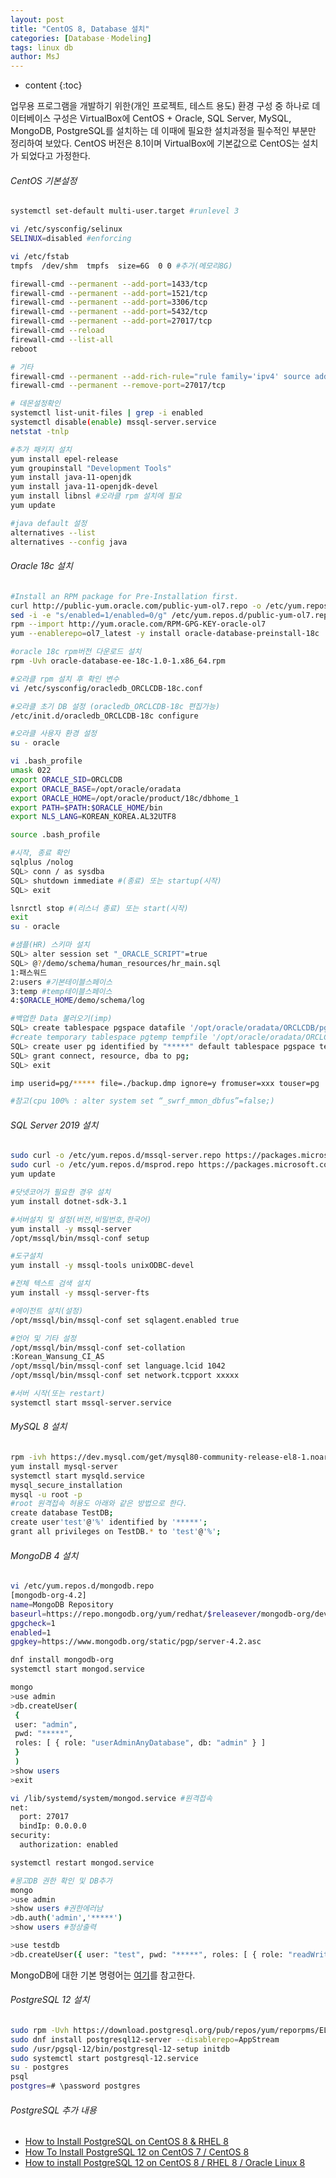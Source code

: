```yaml
---
layout: post
title: "CentOS 8, Database 설치"
categories: [DatabaseㆍModeling]
tags: linux db
author: MsJ
---
```


* content
{:toc}

업무용 프로그램을 개발하기 위한(개인 프로젝트, 테스트 용도) 환경 구성 중 하나로 데이터베이스 구성은 VirtualBox에 CentOS + Oracle, SQL Server, MySQL, MongoDB, PostgreSQL를 설치하는 데  이때에 필요한 설치과정을 필수적인 부분만 정리하여 보았다. CentOS 버전은 8.1이며 VirtualBox에 기본값으로 CentOS는 설치가 되었다고 가정한다.

###### CentOS 기본설정

```bash
systemctl set-default multi-user.target #runlevel 3

vi /etc/sysconfig/selinux
SELINUX=disabled #enforcing 

vi /etc/fstab
tmpfs  /dev/shm  tmpfs  size=6G  0 0 #추가(메모리8G)

firewall-cmd --permanent --add-port=1433/tcp
firewall-cmd --permanent --add-port=1521/tcp
firewall-cmd --permanent --add-port=3306/tcp
firewall-cmd --permanent --add-port=5432/tcp
firewall-cmd --permanent --add-port=27017/tcp
firewall-cmd --reload
firewall-cmd --list-all
reboot

# 기타
firewall-cmd --permanent --add-rich-rule="rule family='ipv4' source address='xxx.xxx.xxx.xxx/24' reject"
firewall-cmd --permanent --remove-port=27017/tcp

# 데몬설정확인
systemctl list-unit-files | grep -i enabled
systemctl disable(enable) mssql-server.service
netstat -tnlp
```





```bash
#추가 패키지 설치
yum install epel-release
yum groupinstall "Development Tools"
yum install java-11-openjdk
yum install java-11-openjdk-devel
yum install libnsl #오라클 rpm 설치에 필요
yum update

#java default 설정
alternatives --list
alternatives --config java
```

###### Oracle 18c 설치

```bash
#Install an RPM package for Pre-Installation first.
curl http://public-yum.oracle.com/public-yum-ol7.repo -o /etc/yum.repos.d/public-yum-ol7.repo
sed -i -e "s/enabled=1/enabled=0/g" /etc/yum.repos.d/public-yum-ol7.repo
rpm --import http://yum.oracle.com/RPM-GPG-KEY-oracle-ol7
yum --enablerepo=ol7_latest -y install oracle-database-preinstall-18c

#oracle 18c rpm버전 다운로드 설치
rpm -Uvh oracle-database-ee-18c-1.0-1.x86_64.rpm

#오라클 rpm 설치 후 확인 변수
vi /etc/sysconfig/oracledb_ORCLCDB-18c.conf

#오라클 초기 DB 설정 (oracledb_ORCLCDB-18c 편집가능)
/etc/init.d/oracledb_ORCLCDB-18c configure

#오라클 사용자 환경 설정
su - oracle

vi .bash_profile
umask 022
export ORACLE_SID=ORCLCDB
export ORACLE_BASE=/opt/oracle/oradata
export ORACLE_HOME=/opt/oracle/product/18c/dbhome_1
export PATH=$PATH:$ORACLE_HOME/bin
export NLS_LANG=KOREAN_KOREA.AL32UTF8

source .bash_profile

#시작, 종료 확인
sqlplus /nolog
SQL> conn / as sysdba
SQL> shutdown immediate #(종료) 또는 startup(시작)
SQL> exit

lsnrctl stop #(리스너 종료) 또는 start(시작)
exit
su - oracle

#샘플(HR) 스키마 설치
SQL> alter session set "_ORACLE_SCRIPT"=true
SQL> @?/demo/schema/human_resources/hr_main.sql
1:패스워드
2:users #기본테이블스페이스
3:temp #temp테이블스페이스
4:$ORACLE_HOME/demo/schema/log

#백업한 Data 불러오기(imp)
SQL> create tablespace pgspace datafile '/opt/oracle/oradata/ORCLCDB/pg.dbf' size 1G autoextend on next 100M;
#create temporary tablespace pgtemp tempfile '/opt/oracle/oradata/ORCLCDB/pgtemp.dbf' size 1G autoextend on next 100M;
SQL> create user pg identified by "*****" default tablespace pgspace temporary tablespace temp;
SQL> grant connect, resource, dba to pg;
SQL> exit

imp userid=pg/***** file=./backup.dmp ignore=y fromuser=xxx touser=pg

#참고(cpu 100% : alter system set “_swrf_mmon_dbfus”=false;)
```

###### SQL Server 2019 설치

```bash
sudo curl -o /etc/yum.repos.d/mssql-server.repo https://packages.microsoft.com/config/rhel/8/mssql-server-2019.repo
sudo curl -o /etc/yum.repos.d/msprod.repo https://packages.microsoft.com/config/rhel/8/prod.repo
yum update

#닷넷코어가 필요한 경우 설치
yum install dotnet-sdk-3.1

#서버설치 및 설정(버전,비밀번호,한국어)
yum install -y mssql-server
/opt/mssql/bin/mssql-conf setup

#도구설치
yum install -y mssql-tools unixODBC-devel

#전체 텍스트 검색 설치
yum install -y mssql-server-fts

#에이전트 설치(설정)
/opt/mssql/bin/mssql-conf set sqlagent.enabled true 

#언어 및 기타 설정
/opt/mssql/bin/mssql-conf set-collation
:Korean_Wansung_CI_AS
/opt/mssql/bin/mssql-conf set language.lcid 1042
/opt/mssql/bin/mssql-conf set network.tcpport xxxxx

#서버 시작(또는 restart)
systemctl start mssql-server.service
```

###### MySQL 8 설치

```bash
rpm -ivh https://dev.mysql.com/get/mysql80-community-release-el8-1.noarch.rpm
yum install mysql-server
systemctl start mysqld.service
mysql_secure_installation
mysql -u root -p
#root 원격접속 허용도 아래와 같은 방법으로 한다.
create database TestDB;
create user'test'@'%' identified by '*****';
grant all privileges on TestDB.* to 'test'@'%';
```

###### MongoDB 4 설치

```bash
vi /etc/yum.repos.d/mongodb.repo
[mongodb-org-4.2]
name=MongoDB Repository
baseurl=https://repo.mongodb.org/yum/redhat/$releasever/mongodb-org/development/x86_64/
gpgcheck=1
enabled=1
gpgkey=https://www.mongodb.org/static/pgp/server-4.2.asc

dnf install mongodb-org
systemctl start mongod.service

mongo 
>use admin
>db.createUser(
 {
 user: "admin",
 pwd: "*****",
 roles: [ { role: "userAdminAnyDatabase", db: "admin" } ]
 }
 )
>show users
>exit

vi /lib/systemd/system/mongod.service #원격접속
net:
  port: 27017
  bindIp: 0.0.0.0 
security: 
  authorization: enabled

systemctl restart mongod.service

#몽고DB 권한 확인 및 DB추가
mongo
>use admin
>show users #권한에러남
>db.auth('admin','*****')
>show users #정상출력

>use testdb
>db.createUser({ user: "test", pwd: "*****", roles: [ { role: "readWrite", db: "testdb" }] })
```
MongoDB에 대한 기본 명령어는 [여기](https://sjh836.tistory.com/100 )를 참고한다.

###### PostgreSQL 12 설치

```bash
sudo rpm -Uvh https://download.postgresql.org/pub/repos/yum/reporpms/EL-8-x86_64/pgdg-redhat-repo-latest.noarch.rpm
sudo dnf install postgresql12-server --disablerepo=AppStream
sudo /usr/pgsql-12/bin/postgresql-12-setup initdb
sudo systemctl start postgresql-12.service
su - postgres
psql
postgres=# \password postgres
```

###### PostgreSQL 추가 내용

* [How to Install PostgreSQL on CentOS 8 & RHEL 8](https://tecadmin.net/install-postgresql-centos8/)
* [How To Install PostgreSQL 12 on CentOS 7 / CentOS 8](https://computingforgeeks.com/how-to-install-postgresql-12-on-centos-7/)
* [How to install PostgreSQL 12 on CentOS 8 / RHEL 8 / Oracle Linux 8](https://www.osradar.com/install-postgresql-12-centos-8/)
